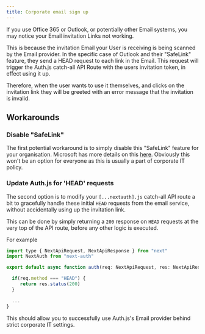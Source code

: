 ```yaml
---
title: Corporate email sign up
---
```


If you use Office 365 or Outlook, or potentially other Email systems, you may notice your Email invitation Links not working.

This is because the invitation Email your User is receiving is being scanned by the Email provider. In the specific case of Outlook and their "SafeLink" feature, they send a HEAD request to each link in the Email. This request will trigger the Auth.js catch-all API Route with the users invitation token, in effect using it up.

Therefore, when the user wants to use it themselves, and clicks on the invitation link they will be greeted with an error message that the invitation is invalid.

## Workarounds

### Disable "SafeLink"

The first potential workaround is to simply disable this "SafeLink" feature for your organisation. Microsoft has more details on this [here](https://docs.microsoft.com/en-us/microsoft-365/security/office-365-security/safe-links?view=o365-worldwide#do-not-rewrite-the-following-urls-lists-in-safe-links-policies). Obviously this won't be an option for everyone as this is usually a part of corporate IT policy.

### Update Auth.js for 'HEAD' requests

The second option is to modify your `[...nextauth].js` catch-all API route a bit to gracefully handle these initial `HEAD` requests from the email service, without accidentally using up the invitation link.

This can be done by simply returning a `200` response on `HEAD` requests at the very top of the API route, before any other logic is executed.

For example

```jsx title="auth.js"
import type { NextApiRequest, NextApiResponse } from "next"
import NextAuth from "next-auth"

export default async function auth(req: NextApiRequest, res: NextApiResponse) {

  if(req.method === "HEAD") {
     return res.status(200)
  }

  ...
}
```

This should allow you to successfully use Auth.js's Email provider behind strict corporate IT settings.
